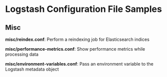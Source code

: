# Logstash Configuration File Samples

## Misc

**misc/reindex.conf**: Perform a reindexing job for Elasticsearch indices

**misc/performance-metrics.conf**: Show performance metrics while processing data

**misc/environment-variables.conf**: Pass an environment variable to the Logstash metadata object

